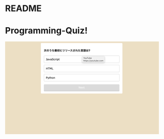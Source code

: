 # README

# Programming-Quiz!

![quiz-top.png](https://github.com/yu-egg/Quiz-app/blob/master/quiz.png?raw=true)
